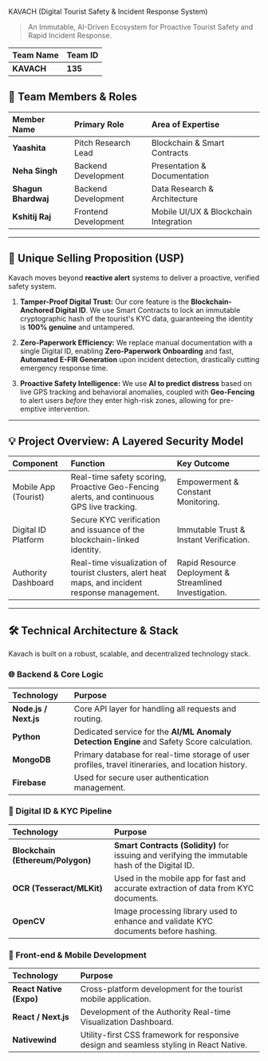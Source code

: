 
KAVACH (Digital Tourist Safety & Incident Response System)

> An Immutable, AI-Driven Ecosystem for Proactive Tourist Safety and Rapid Incident Response.

| **Team Name** | **Team ID** |
| :--- | :--- |
| **KAVACH** | **135** |

## 👥 Team Members & Roles

| Member Name | Primary Role | Area of Expertise |
| :--- | :--- | :--- |
| **Yaashita** | Pitch Research Lead | Blockchain & Smart Contracts |
| **Neha Singh** | Backend Development | Presentation & Documentation |
| **Shagun Bhardwaj** | Backend Development | Data Research & Architecture |
| **Kshitij Raj** | Frontend Development | Mobile UI/UX & Blockchain Integration |

---

## 🌟 Unique Selling Proposition (USP)

Kavach moves beyond **reactive alert** systems to deliver a proactive, verified safety system.

1.  **Tamper-Proof Digital Trust:** Our core feature is the **Blockchain-Anchored Digital ID**. We use Smart Contracts to lock an immutable cryptographic hash of the tourist's KYC data, guaranteeing the identity is **100% genuine** and untampered.

2.  **Zero-Paperwork Efficiency:** We replace manual documentation with a single Digital ID, enabling **Zero-Paperwork Onboarding** and fast, **Automated E-FIR Generation** upon incident detection, drastically cutting emergency response time.

3.  **Proactive Safety Intelligence:** We use **AI to predict distress** based on live GPS tracking and behavioral anomalies, coupled with **Geo-Fencing** to alert users *before* they enter high-risk zones, allowing for pre-emptive intervention.

---

## 💡 Project Overview: A Layered Security Model

| Component | Function | Key Outcome |
| :--- | :--- | :--- |
| Mobile App (Tourist) | Real-time safety scoring, Proactive Geo-Fencing alerts, and continuous GPS live tracking. | Empowerment & Constant Monitoring. |
| Digital ID Platform | Secure KYC verification and issuance of the blockchain-linked identity. | Immutable Trust & Instant Verification. |
| Authority Dashboard | Real-time visualization of tourist clusters, alert heat maps, and incident response management. | Rapid Resource Deployment & Streamlined Investigation. |

---

## 🛠 Technical Architecture & Stack

Kavach is built on a robust, scalable, and decentralized technology stack.

### 🌐 Backend & Core Logic

| Technology | Purpose |
| :--- | :--- |
| **Node.js / Next.js** | Core API layer for handling all requests and routing. |
| **Python** | Dedicated service for the **AI/ML Anomaly Detection Engine** and Safety Score calculation. |
| **MongoDB** | Primary database for real-time storage of user profiles, travel itineraries, and location history. |
| **Firebase** | Used for secure user authentication management. |

### 🔗 Digital ID & KYC Pipeline

| Technology | Purpose |
| :--- | :--- |
| **Blockchain (Ethereum/Polygon)** | **Smart Contracts (Solidity)** for issuing and verifying the immutable hash of the Digital ID. |
| **OCR (Tesseract/MLKit)** | Used in the mobile app for fast and accurate extraction of data from KYC documents. |
| **OpenCV** | Image processing library used to enhance and validate KYC documents before hashing. |

### 📱 Front-end & Mobile Development

| Technology | Purpose |
| :--- | :--- |
| **React Native (Expo)** | Cross-platform development for the tourist mobile application. |
| **React / Next.js** | Development of the Authority Real-time Visualization Dashboard. |
| **Nativewind** | Utility-first CSS framework for responsive design and seamless styling in React Native. |
